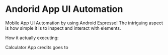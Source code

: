# Andorid App UI Automation
Mobile App UI Automation by using Android Espresso! The intriguing aspect is how simple it is to inspect and interact with elements.

How it actually executing: 

Calculator App credits goes to 